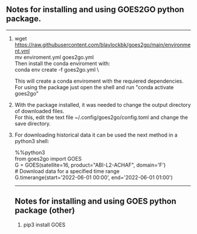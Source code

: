 ## Notes for installing and using GOES2GO python package.
---

1) wget https://raw.githubusercontent.com/blaylockbk/goes2go/main/environment.yml \
   mv enviroment.yml goes2go.yml \
   Then install the conda enviroment with: \
   conda env create -f goes2go.yml \

   This will create a conda enviroment with the requiered dependencies.   \
   For using the package just open the shell and run "conda activate goes2go"  

2) With the package installed, it was needed to change the output directory of downloaded files. \
   For this, edit the text file ~/.config/goes2go/config.toml and change the save directory.

3) For downloading historical data it can be used the next method in a python3 shell: 

   %%python3 \
   from goes2go import GOES \
   G = GOES(satellite=16, product="ABI-L2-ACHAF", domain='F') \
   \# Download data for a specified time range \
   G.timerange(start='2022-06-01 00:00', end='2022-06-01 01:00')  

   ---

   ## Notes for installing and using GOES python package (other)

   1) pip3 install GOES

